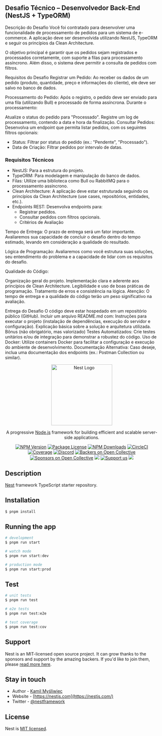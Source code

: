 ## Desafio Técnico – Desenvolvedor Back-End (NestJS + TypeORM)

Descrição do Desafio
Você foi contratado para desenvolver uma funcionalidade de processamento de pedidos para um sistema de e-commerce. A aplicação deve ser desenvolvida utilizando NestJS, TypeORM e seguir os princípios da Clean Architecture.

O objetivo principal é garantir que os pedidos sejam registrados e processados corretamente, com suporte a filas para processamento assíncrono. Além disso, o sistema deve permitir a consulta de pedidos com filtros.

Requisitos do Desafio
Registrar um Pedido:
Ao receber os dados de um pedido (produto, quantidade, preço e informações do cliente), ele deve ser salvo no banco de dados.

Processamento do Pedido:
Após o registro, o pedido deve ser enviado para uma fila (utilizando Bull) e processado de forma assíncrona. Durante o processamento:

Atualize o status do pedido para "Processado".
Registre um log de processamento, contendo a data e hora da finalização.
Consultar Pedidos:
Desenvolva um endpoint que permita listar pedidos, com os seguintes filtros opcionais:

- Status: Filtrar por status do pedido (ex.: "Pendente", "Processado").
- Data de Criação: Filtrar pedidos por intervalo de datas.

### Requisitos Técnicos

- NestJS: Para a estrutura do projeto.
- TypeORM: Para modelagem e manipulação do banco de dados.
- Filas: Utilize uma biblioteca como Bull ou RabbitMQ para o processamento assíncrono.
- Clean Architecture: A aplicação deve estar estruturada seguindo os princípios da Clean Architecture (use cases, repositórios, entidades, etc.).
- Endpoints REST: Desenvolva endpoints para:
  - Registrar pedidos.
  - Consultar pedidos com filtros opcionais.
  - Critérios de Avaliação

Tempo de Entrega:
O prazo de entrega será um fator importante. Avaliaremos sua capacidade de concluir o desafio dentro do tempo estimado, levando em consideração a qualidade do resultado.

Lógica de Programação:
Avaliaremos como você estrutura suas soluções, seu entendimento do problema e a capacidade de lidar com os requisitos do desafio.

Qualidade do Código:

Organização geral do projeto.
Implementação clara e aderente aos princípios de Clean Architecture.
Legibilidade e uso de boas práticas de programação.
Tratamento de erros e consistência na lógica.
Atenção: O tempo de entrega e a qualidade do código terão um peso significativo na avaliação.

Entrega do Desafio
O código deve estar hospedado em um repositório público (GitHub).
Incluir um arquivo README.md com:
Instruções para executar o projeto (instalação de dependências, execução do servidor e configuração).
Explicação básica sobre a solução e arquitetura utilizada.
Bônus (não obrigatório, mas valorizado)
Testes Automatizados: Crie testes unitários e/ou de integração para demonstrar a robustez do código.
Uso de Docker: Utilize containers Docker para facilitar a configuração e execução do ambiente de desenvolvimento.
Documentação Alternativa: Caso deseje, inclua uma documentação dos endpoints (ex.: Postman Collection ou similar).

<p align="center">
  <a href="http://nestjs.com/" target="blank"><img src="https://nestjs.com/img/logo-small.svg" width="200" alt="Nest Logo" /></a>
</p>

[circleci-image]: https://img.shields.io/circleci/build/github/nestjs/nest/master?token=abc123def456
[circleci-url]: https://circleci.com/gh/nestjs/nest

  <p align="center">A progressive <a href="http://nodejs.org" target="_blank">Node.js</a> framework for building efficient and scalable server-side applications.</p>
    <p align="center">
<a href="https://www.npmjs.com/~nestjscore" target="_blank"><img src="https://img.shields.io/npm/v/@nestjs/core.svg" alt="NPM Version" /></a>
<a href="https://www.npmjs.com/~nestjscore" target="_blank"><img src="https://img.shields.io/npm/l/@nestjs/core.svg" alt="Package License" /></a>
<a href="https://www.npmjs.com/~nestjscore" target="_blank"><img src="https://img.shields.io/npm/dm/@nestjs/common.svg" alt="NPM Downloads" /></a>
<a href="https://circleci.com/gh/nestjs/nest" target="_blank"><img src="https://img.shields.io/circleci/build/github/nestjs/nest/master" alt="CircleCI" /></a>
<a href="https://coveralls.io/github/nestjs/nest?branch=master" target="_blank"><img src="https://coveralls.io/repos/github/nestjs/nest/badge.svg?branch=master#9" alt="Coverage" /></a>
<a href="https://discord.gg/G7Qnnhy" target="_blank"><img src="https://img.shields.io/badge/discord-online-brightgreen.svg" alt="Discord"/></a>
<a href="https://opencollective.com/nest#backer" target="_blank"><img src="https://opencollective.com/nest/backers/badge.svg" alt="Backers on Open Collective" /></a>
<a href="https://opencollective.com/nest#sponsor" target="_blank"><img src="https://opencollective.com/nest/sponsors/badge.svg" alt="Sponsors on Open Collective" /></a>
  <a href="https://paypal.me/kamilmysliwiec" target="_blank"><img src="https://img.shields.io/badge/Donate-PayPal-ff3f59.svg"/></a>
    <a href="https://opencollective.com/nest#sponsor"  target="_blank"><img src="https://img.shields.io/badge/Support%20us-Open%20Collective-41B883.svg" alt="Support us"></a>
  <a href="https://twitter.com/nestframework" target="_blank"><img src="https://img.shields.io/twitter/follow/nestframework.svg?style=social&label=Follow"></a>
</p>
  <!--[![Backers on Open Collective](https://opencollective.com/nest/backers/badge.svg)](https://opencollective.com/nest#backer)
  [![Sponsors on Open Collective](https://opencollective.com/nest/sponsors/badge.svg)](https://opencollective.com/nest#sponsor)-->

## Description

[Nest](https://github.com/nestjs/nest) framework TypeScript starter repository.

## Installation

```bash
$ pnpm install
```

## Running the app

```bash
# development
$ pnpm run start

# watch mode
$ pnpm run start:dev

# production mode
$ pnpm run start:prod
```

## Test

```bash
# unit tests
$ pnpm run test

# e2e tests
$ pnpm run test:e2e

# test coverage
$ pnpm run test:cov
```

## Support

Nest is an MIT-licensed open source project. It can grow thanks to the sponsors and support by the amazing backers. If you'd like to join them, please [read more here](https://docs.nestjs.com/support).

## Stay in touch

- Author - [Kamil Myśliwiec](https://kamilmysliwiec.com)
- Website - [https://nestjs.com](https://nestjs.com/)
- Twitter - [@nestframework](https://twitter.com/nestframework)

## License

Nest is [MIT licensed](LICENSE).
